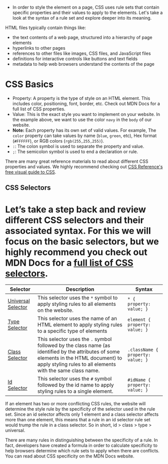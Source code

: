 - In order to style the element on a page, CSS uses rule sets that contain specific properties and their values to apply to the elements. Let's take a look at the syntax of a rule set and explore deeper into its meaning.

HTML files typically contain things like:

- the text contents of a web page, structured into a hierarchy of page elements
- hyperlinks to other pages
- references to other files like images, CSS files, and JavaScript files
- definitions for interactive controls like buttons and text fields
- metadata to help web browsers understand the contents of the page


# CSS Basics
  - Property: A property is the type of style on an HTML element. This includes color, positioning, font, border, etc. Check out MDN Docs for a full list of CSS properties.
  - Value: This is the exact style you want to implement on your website. In the example above, we want to use the color `navy` in the `body` of our website.
  - **Note:** Each property has its own set of valid values. For example, The `color` property can take values by name (`blue`, `green`, etc), Hex format (`#FFFFFF`), or RGB colors (`rgb(255,255,255)`).
- `:`: The colon symbol is used to separate the property and value.
- `;`: The semicolon symbol is used to end a declaration or rule.

There are many great reference materials to read about different CSS properties and values. We highly recommend checking out [CSS Reference's free visual guide to CSS](https://cssreference.io/).
## CSS Selectors

Let’s take a step back and review different CSS selectors and their associated syntax. For this we will focus on the basic selectors, but we highly recommend you check out MDN Docs for a [full list of CSS selectors](https://developer.mozilla.org/en-US/docs/Web/CSS/CSS_Selectors).
=======


| Selector | Description | Syntax |
|----------|-------------|--------|
| [Universal Selector](https://developer.mozilla.org/en-US/docs/Web/CSS/Universal_selectors) | This selector uses the `*` symbol to apply styling rules to all elements on the website. | `* { property: value; }` |
| [Type Selector](https://developer.mozilla.org/en-US/docs/Web/CSS/Type_selectors) | This selector uses the name of an HTML element to apply styling rules to a specific type of elements | `element { property: value; }` |
| [Class Selector](https://developer.mozilla.org/en-US/docs/Web/CSS/Class_selectors) | This selector uses the `.` symbol followed by the class name (as identified by the attributes of some elements in the HTML document) to apply styling rules to all elements with the same class name. | `.className { property: value; }` |
| [Id Selector](https://developer.mozilla.org/en-US/docs/Web/CSS/ID_selectors) | This selector uses the `#` symbol followed by the id name to apply styling rules to a single element. | `#idName { property: value; }` |

If an element has two or more conflicting CSS rules, the website will determine the style rule by the specificity of the selector used in the rule set. Since an id selector affects only 1 element and a class selector affects more than one element, this means that a rule in an id selector rule set would trump the rule in a class selector. So in short, id > class > type > universal.

There are many rules in distinguishing between the specificity of a rule. In fact, developers have created a formula in order to calculate specificity to help browsers determine which rule sets to apply when there are conflicts. You can read about CSS specificity on the MDN Docs website.